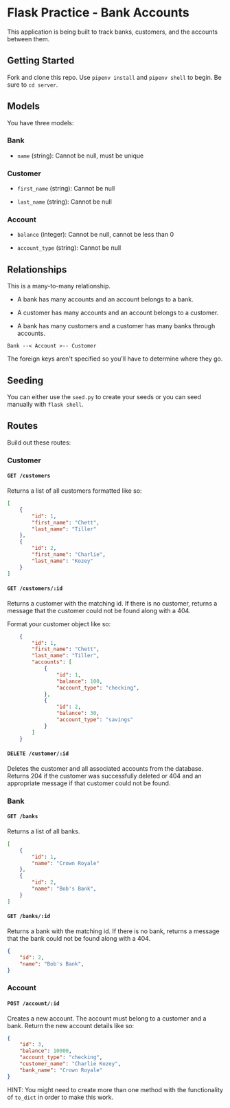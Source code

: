# Flask Practice - Bank Accounts

This application is being built to track banks, customers, and the accounts between them.

## Getting Started

Fork and clone this repo. Use `pipenv install` and `pipenv shell` to begin. Be sure to `cd server`.

## Models

You have three models: 

### Bank

- `name` (string): Cannot be null, must be unique

### Customer

- `first_name` (string): Cannot be null

- `last_name` (string): Cannot be null

### Account

- `balance` (integer): Cannot be null, cannot be less than 0

- `account_type` (string): Cannot be null

## Relationships

This is a many-to-many relationship. 

- A bank has many accounts and an account belongs to a bank.

- A customer has many accounts and an account belongs to a customer.

- A bank has many customers and a customer has many banks through accounts.

`Bank --< Account >-- Customer`

The foreign keys aren't specified so you'll have to determine where they go.

## Seeding

You can either use the `seed.py` to create your seeds or you can seed manually with `flask shell`.

## Routes

Build out these routes:

### Customer

#### `GET /customers`

Returns a list of all customers formatted like so:

```json
[
    {
        "id": 1,
        "first_name": "Chett",
        "last_name": "Tiller"
    },
    {
        "id": 2,
        "first_name": "Charlie",
        "last_name": "Kozey"
    }
]
```


#### `GET /customers/:id`

Returns a customer with the matching id. If there is no customer, returns a message that the customer could not be found along with a 404.

Format your customer object like so:

```json
    {
        "id": 1,
        "first_name": "Chett",
        "last_name": "Tiller",
        "accounts": [
            {
                "id": 1,
                "balance": 100,
                "account_type": "checking",
            },
            {
                "id": 2,
                "balance": 30,
                "account_type": "savings"
            }
        ]
    }
```

#### `DELETE /customer/:id`

Deletes the customer and all associated accounts from the database. Returns 204 if the customer was successfully deleted or 404 and an appropriate message if that customer could not be found.

### Bank

#### `GET /banks`

Returns a list of all banks.

```json
[
    {
        "id": 1,
        "name": "Crown Royale"
    },
    {
        "id": 2,
        "name": "Bob's Bank",
    }
]
```


#### `GET /banks/:id`

Returns a bank with the matching id. If there is no bank, returns a message that the bank could not be found along with a 404.

```json
{
    "id": 2,
    "name": "Bob's Bank",
}
```

### Account

#### `POST /account/:id`

Creates a new account. The account must belong to a customer and a bank. Return the new account details like so:

```json
{
    "id": 3,
    "balance": 10000,
    "account_type": "checking",
    "customer_name": "Charlie Kozey",
    "bank_name": "Crown Royale"
}
```

HINT: You might need to create more than one method with the functionality of `to_dict` in order to make this work.